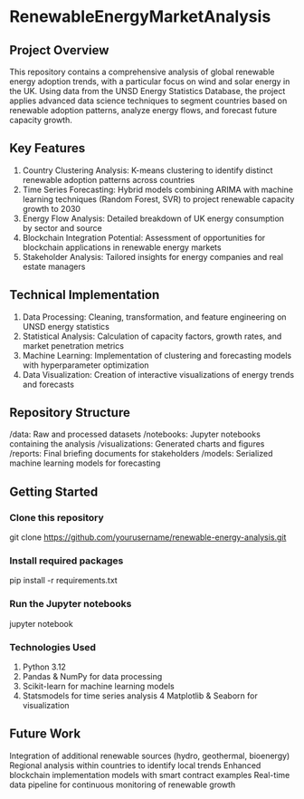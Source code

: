 # RenewableEnergyMarketAnalysis

## Project Overview
This repository contains a comprehensive analysis of global renewable energy adoption trends, with a particular focus on wind and solar energy in the UK. Using data from the UNSD Energy Statistics Database, the project applies advanced data science techniques to segment countries based on renewable adoption patterns, analyze energy flows, and forecast future capacity growth.

## Key Features
  1. Country Clustering Analysis: K-means clustering to identify distinct renewable adoption patterns across countries
  2. Time Series Forecasting: Hybrid models combining ARIMA with machine learning techniques (Random Forest, SVR) to project renewable capacity growth to 2030
  3. Energy Flow Analysis: Detailed breakdown of UK energy consumption by sector and source
  4. Blockchain Integration Potential: Assessment of opportunities for blockchain applications in renewable energy markets
  5. Stakeholder Analysis: Tailored insights for energy companies and real estate managers

## Technical Implementation
  1. Data Processing: Cleaning, transformation, and feature engineering on UNSD energy statistics
  2. Statistical Analysis: Calculation of capacity factors, growth rates, and market penetration metrics
  3. Machine Learning: Implementation of clustering and forecasting models with hyperparameter optimization
  4. Data Visualization: Creation of interactive visualizations of energy trends and forecasts

## Repository Structure
/data: Raw and processed datasets
/notebooks: Jupyter notebooks containing the analysis
/visualizations: Generated charts and figures
/reports: Final briefing documents for stakeholders
/models: Serialized machine learning models for forecasting

## Getting Started

### Clone this repository
git clone https://github.com/yourusername/renewable-energy-analysis.git

### Install required packages
pip install -r requirements.txt

### Run the Jupyter notebooks
jupyter notebook

### Technologies Used
  1. Python 3.12
  2. Pandas & NumPy for data processing
  3. Scikit-learn for machine learning models
  4. Statsmodels for time series analysis
  4 Matplotlib & Seaborn for visualization

## Future Work
Integration of additional renewable sources (hydro, geothermal, bioenergy)
Regional analysis within countries to identify local trends
Enhanced blockchain implementation models with smart contract examples
Real-time data pipeline for continuous monitoring of renewable growth
